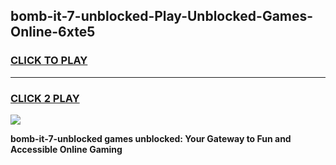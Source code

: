 
## bomb-it-7-unblocked-Play-Unblocked-Games-Online-6xte5
<h3>
<a href="https://premium76.site?title=bomb-it-7-unblocked&ref=25A">CLICK TO PLAY</a></h3>
<hr>

<h3>
<a href="https://premium76.site?title=bomb-it-7-unblocked&ref=25A">CLICK 2 PLAY</a>
  
</h3>

<a href="https://premium76.site?title=bomb-it-7-unblocked&ref=25A"><img src="https://clearcache.store/games.png"></a>


**bomb-it-7-unblocked games unblocked: Your Gateway to Fun and Accessible Online Gaming**
